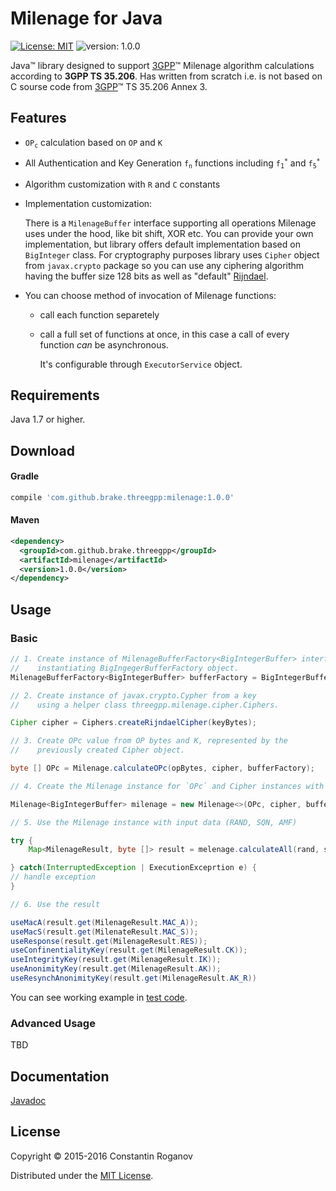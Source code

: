 # Milenage for Java

[![License: MIT](https://img.shields.io/badge/license-MIT-blue.svg?style=flat)](https://opensource.org/licenses/MIT) ![version: 1.0.0](https://img.shields.io/badge/version-1.0.0-green.svg?style=flat)

Java™ library designed to support [3GPP](http://www.3gpp.org)™ Milenage algorithm calculations according to **3GPP TS 35.206**.
Has written from scratch i.e. is not based on C sourse code from [3GPP](http://www.3gpp.org)™ TS 35.206 Annex 3.

## Features
 
 * <code>OP<sub>c</sub></code> calculation based on `OP` and `K`
 * All Authentication and Key Generation <code>f<sub>n</sub></code> functions including <code>f<sub>1</sub><sup>\*</sup></code> and <code>f<sub>5</sub><sup>\*</sup></code>
 * Algorithm customization with `R` and `C` constants 
 * Implementation customization:
 
    There is a `MilenageBuffer` interface supporting all operations Milenage uses under the hood, like bit shift, XOR etc.
    You can provide your own implementation, but library offers default implementation based on `BigInteger` class.
    For cryptography purposes library uses `Cipher` object from `javax.crypto` package so you can use any ciphering algorithm having the buffer size 128 bits as well as "default" [Rijndael](https://en.wikipedia.org/wiki/Advanced_Encryption_Standard?oldformat=true).
 
 * You can choose method of invocation of Milenage functions:
 
    * call each function separetely
    * call a full set of functions at once, in this case a call of every function _can_ be asynchronous.
        
        It's configurable through `ExecutorService` object.
        
## Requirements

Java 1.7 or higher.

## Download

#### Gradle

```gradle
compile 'com.github.brake.threegpp:milenage:1.0.0'
```

#### Maven

```xml
<dependency>
  <groupId>com.github.brake.threegpp</groupId>
  <artifactId>milenage</artifactId>
  <version>1.0.0</version>
</dependency>
```

## Usage
### Basic

```java
// 1. Create instance of MilenageBufferFactory<BigIntegerBuffer> interface by
//    instantiating BigIngegerBufferFactory object.
MilenageBufferFactory<BigIntegerBuffer> bufferFactory = BigIntegerBufferFactory.getInstance();

// 2. Create instance of javax.crypto.Cypher from a key
//    using a helper class threegpp.milenage.cipher.Ciphers.

Cipher cipher = Ciphers.createRijndaelCipher(keyBytes);

// 3. Create OPc value from OP bytes and K, represented by the
//    previously created Cipher object.

byte [] OPc = Milenage.calculateOPc(opBytes, cipher, bufferFactory);

// 4. Create the Milenage instance for `OPc` and Cipher instances with MilenageBufferFactory.

Milenage<BigIntegerBuffer> milenage = new Milenage<>(OPc, cipher, bufferFactory);

// 5. Use the Milenage instance with input data (RAND, SQN, AMF)

try {
    Map<MilenageResult, byte []> result = melenage.calculateAll(rand, sqn, amf, Executors.newCachedThreadPull);

} catch(InterruptedException | ExecutionExceprtion e) {
// handle exception
}

// 6. Use the result

useMacA(result.get(MilenageResult.MAC_A));
useMacS(result.get(MilenateResult.MAC_S));
useResponse(result.get(MilenageResult.RES));
useConfinentialityKey(result.get(MilenageResult.CK));
useIntegrityKey(result.get(MilenageResult.IK));
useAnonimityKey(result.get(MilenageResult.AK));
useResynchAnonimityKey(result.get(MilenageResult.AK_R))


```

You can see working example in [test code](src/test/java/threegpp/milenage/MilenageTest.java).

### Advanced Usage

TBD

## Documentation

[Javadoc](https://brake.github.io/milenage/)

## License

Copyright © 2015-2016 Constantin Roganov

Distributed under the [MIT License](https://opensource.org/licenses/MIT).  
